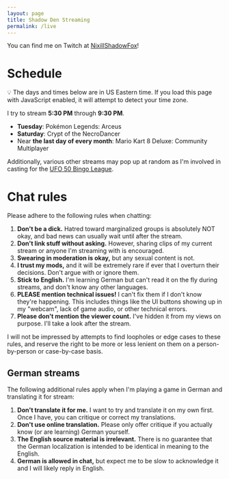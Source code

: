 ```yaml
---
layout: page
title: Shadow Den Streaming
permalink: /live
---
```


You can find me on Twitch at [NixillShadowFox](https://l.nixill.net/ttv)!

# Schedule
<span id="time-notice">💡 The days and times below are in US Eastern time. If you load this page with JavaScript enabled, it will attempt to detect your time zone.</span>

I try to stream **<span id="startTime">5:30 PM</span>** through **<span id="endTime">9:30 PM</span>**.

* **<span id="tuesday">Tuesday</span>**: Pokémon Legends: Arceus
* **<span id="saturday">Saturday</span>**: Crypt of the NecroDancer
* Near **the <span id="last">last</span> day of every month**: Mario Kart 8 Deluxe: Community Multiplayer

Additionally, various other streams may pop up at random as I'm involved in casting for the [UFO 50 Bingo League](https://ufo50.bingo/).

<span id="change-notice"></span>

<script src="/scripts/luxon.js"></script>
<script>
  var DateTime = luxon.DateTime;
  // Set the timezone to my own
  var now = DateTime.now().setZone("America/Detroit");
  // Save the following for testing
  // var now = DateTime.fromObject({
  //   year: 2023, month: 10, day: 15, hour: 0, minute: 0, second: 0
  // }, { zone: "America/Detroit" });
  // Set all the times and days correctly
  var streamStart = now.set({ hour: 17, minute: 30, second: 0 });
  var streamEnd = now.set({ hour: 21, minute: 30, second: 0 });
  var tuesday = streamStart.set({ weekday: 2 });
  var saturday = streamStart.set({ weekday: 6 });
  // Set all timezones to the reader's
  var localZone = "local";
  var localStreamStart = streamStart.setZone(localZone);
  streamEnd = streamEnd.setZone(localZone);
  tuesday = tuesday.setZone(localZone);
  saturday = saturday.setZone(localZone);
  // And now set the spans above
  document.getElementById("startTime").innerText = localStreamStart.toLocaleString(DateTime.TIME_SIMPLE);
  document.getElementById("endTime").innerText = streamEnd.toLocaleString(DateTime.TIME_SIMPLE);
  document.getElementById("tuesday").innerText = tuesday.weekdayLong;
  document.getElementById("saturday").innerText = saturday.weekdayLong;
  document.getElementById("last").innerText = (tuesday.weekday == 2)?"last":"first";
  document.getElementById("time-notice").innerText = "✅ The days and times below are in your local time.";
  // Look ahead for time changes
  var lastHour = localStreamStart.hour;
  var changes = [];
  for (var i = 1; i <= 21; i++) {
    var localDay = streamStart.plus({ days: i }).setZone(localZone);
    var hour = localDay.hour;
    if (hour != lastHour) {
      changes.push(localDay);
    }
    lastHour = hour;
  }
  // Output time changes
  if (changes.length == 1) {
    document.getElementById("change-notice").innerText =
      "⚠ Stream time will be changing to " + changes[0].toLocaleString(DateTime.TIME_SIMPLE) +
      " on " + changes[0].toLocaleString({day: "numeric", month: "long"}) + ".";
  } else if (changes.length == 2) {
    document.getElementById("change-notice").innerText =
      "⚠ Stream time will be changing to " + changes[0].toLocaleString(DateTime.TIME_SIMPLE) +
      " on " + changes[0].toLocaleString({day: "numeric", month: "long"}) +
      ", and then to " + changes[1].toLocaleString(DateTime.TIME_SIMPLE) +
      " on " + changes[1].toLocaleString({day: "numeric", month: "long"}) + ".";
  }
</script>

# Chat rules
Please adhere to the following rules when chatting:

1. **Don't be a dick.** Hatred toward marginalized groups is absolutely NOT okay, and bad news can usually wait until after the stream.
2. **Don't link stuff without asking.** However, sharing clips of my current stream or anyone I'm streaming with is encouraged.
3. **Swearing in moderation is okay,** but any sexual content is not.
4. **I trust my mods,** and it will be extremely rare if ever that I overturn their decisions. Don't argue with or ignore them.
5. **Stick to English.** I'm learning German but can't read it on the fly during streams, and don't know any other languages.
6. **PLEASE mention technical issues!** I can't fix them if I don't know they're happening. This includes things like the UI buttons showing up in my "webcam", lack of game audio, or other technical errors.
7. **Please don't mention the viewer count.** I've hidden it from my views on purpose. I'll take a look after the stream.

I will not be impressed by attempts to find loopholes or edge cases to these rules, and reserve the right to be more or less lenient on them on a person-by-person or case-by-case basis.

## German streams
The following additional rules apply when I'm playing a game in German and translating it for stream:

1. **Don't translate it for me.** I want to try and translate it on my own first. Once I have, you can critique or correct my translations.
2. **Don't use online translation.** Please only offer critique if you actually know (or are learning) German yourself.
3. **The English source material is irrelevant.** There is no guarantee that the German localization is intended to be identical in meaning to the English.
4. **German is allowed in chat,** but expect me to be slow to acknowledge it and I will likely reply in English.